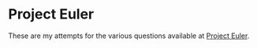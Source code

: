# Project Euler

These are my attempts for the various questions available at [Project
Euler](https://projecteuler.net/).
